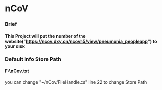 # nCoV
### Brief
#### This Project will put the number of the website("https://ncov.dxy.cn/ncovh5/view/pneumonia_peopleapp") to your disk

### Default Info Store Path
#### F:\nCov.txt
you can change "~/nCov/FileHandle.cs" line 22 to change Store Path
